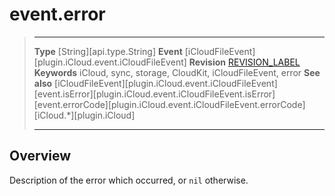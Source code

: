# event.error

> --------------------- ------------------------------------------------------------------------------------------
> __Type__              [String][api.type.String]
> __Event__             [iCloudFileEvent][plugin.iCloud.event.iCloudFileEvent]
> __Revision__          [REVISION_LABEL](REVISION_URL)
> __Keywords__          iCloud, sync, storage, CloudKit, iCloudFileEvent, error
> __See also__          [iCloudFileEvent][plugin.iCloud.event.iCloudFileEvent]
>						[event.isError][plugin.iCloud.event.iCloudFileEvent.isError]
>						[event.errorCode][plugin.iCloud.event.iCloudFileEvent.errorCode]
>						[iCloud.*][plugin.iCloud]
> --------------------- ------------------------------------------------------------------------------------------

## Overview

Description of the error which occurred, or `nil` otherwise.